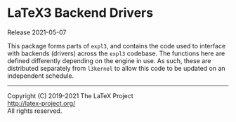 LaTeX3 Backend Drivers
======================

Release 2021-05-07

This package forms parts of `expl3`, and contains the code used to interface
with backends (drivers) across the `expl3` codebase. The functions here are
defined differently depending on the engine in use. As such, these are
distributed separately from `l3kernel` to allow this code to be updated
on an independent schedule.

-----

<p>Copyright (C) 2019-2021 The LaTeX Project <br />
<a href="http://latex-project.org/">http://latex-project.org/</a> <br />
All rights reserved.</p>
